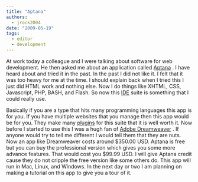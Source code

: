 ```yaml
---
title: "Aptana"
authors:
  - jrock2004
date: "2009-05-19"
tags:
  - editor
  - development
---
```


At work today a colleague and I were talking about software for web development. He then asked me about an application called [Aptana](http://www.aptana.com/) . I have heard about and tried it in the past. In the past I did not like it. I felt that it was too heavy for me at the time. I should explain back when I tried this I just did HTML work and nothing else. Now I do things like XHTML, CSS, Javascript, PHP, BASH, and Flash. So now this [IDE](http://en.wikipedia.org/wiki/Integrated_development_environment "Integrated development environment") suite is something that I could really use.

Basically if you are a type that hits many programming languages this app is for you. If you have multiple websites that you manage then this app would be for you. They make many [plugins](http://www.aptana.com/plugins "Aptana Plugins") for this suite that it is well worth it. Now before I started to use this I was a hugh fan of [Adobe Dreamweaver](http://www.adobe.com/products/dreamweaver/ "Adobe Dreamweaver") . If anyone would try to tell me different I would tell them that they are nuts. Now an app like Dreamweaver costs around $350.00 USD. Aptana is free but you can buy the professional version which gives you some more advance features. That would cost you $99.99 USD. I will give Aptana credit cause they do not cripple the free version like some others do. This app will run in Mac, Linux, and Windows. In the next day or two I am planning on making a tutorial on this app to give you a tour of it.
